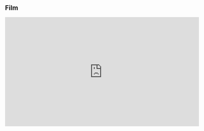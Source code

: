 ## Film

<iframe
  src="https://player.vimeo.com/video/14709531?h=9e49d5356f"
  width="640"
  height="360"
  frameborder="0"
  allow="autoplay; fullscreen; picture-in-picture"
  allowfullscreen
></iframe>
